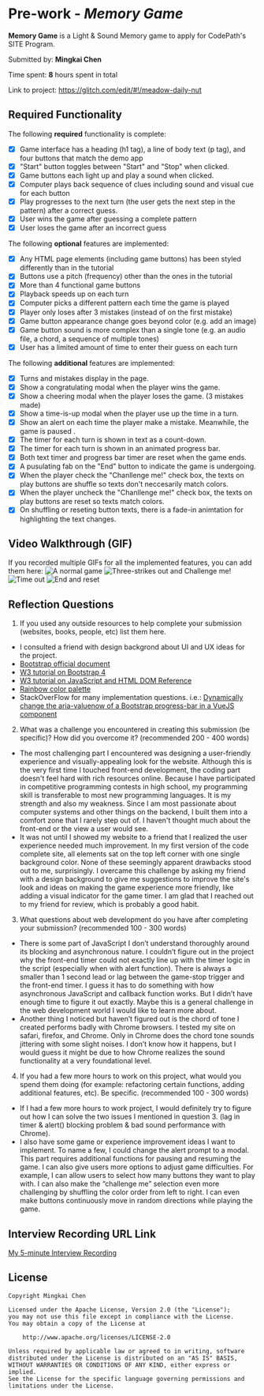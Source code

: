 # Pre-work - _Memory Game_

**Memory Game** is a Light & Sound Memory game to apply for CodePath's SITE Program.

Submitted by: **Mingkai Chen**

Time spent: **8** hours spent in total

Link to project: https://glitch.com/edit/#!/meadow-daily-nut

## Required Functionality

The following **required** functionality is complete:

* [x] Game interface has a heading (h1 tag), a line of body text (p tag), and four buttons that match the demo app
* [x] "Start" button toggles between "Start" and "Stop" when clicked.
* [x] Game buttons each light up and play a sound when clicked.
* [x] Computer plays back sequence of clues including sound and visual cue for each button
* [x] Play progresses to the next turn (the user gets the next step in the pattern) after a correct guess.
* [x] User wins the game after guessing a complete pattern
* [x] User loses the game after an incorrect guess

The following **optional** features are implemented:

* [x] Any HTML page elements (including game buttons) has been styled differently than in the tutorial
* [x] Buttons use a pitch (frequency) other than the ones in the tutorial
* [x] More than 4 functional game buttons
* [x] Playback speeds up on each turn
* [x] Computer picks a different pattern each time the game is played
* [x] Player only loses after 3 mistakes (instead of on the first mistake)
* [x] Game button appearance change goes beyond color (e.g. add an image)
* [x] Game button sound is more complex than a single tone (e.g. an audio file, a chord, a sequence of multiple tones)
* [x] User has a limited amount of time to enter their guess on each turn

The following **additional** features are implemented:

- [x] Turns and mistakes display in the page.
- [x] Show a congratulating modal when the player wins the game.
- [x] Show a cheering modal when the player loses the game. (3 mistakes made)
- [x] Show a time-is-up modal when the player use up the time in a turn.
- [x] Show an alert on each time the player make a mistake. Meanwhile, the game is paused .
- [x] The timer for each turn is shown in text as a count-down.
- [x] The timer for each turn is shown in an animated progress bar.
- [x] Both text timer and progress bar timer are reset when the game ends.
- [x] A pusulating fab on the "End" button to indicate the game is undergoing.
- [x] When the player check the "Chanllenge me!" check box, the texts on play buttons are shuffle so texts don't neccesarily match colors.
- [x] When the player uncheck the "Chanllenge me!" check box, the texts on play buttons are reset so texts match colors.
- [x] On shuffling or reseting button texts, there is a fade-in animtation for highlighting the text changes.

## Video Walkthrough (GIF)

If you recorded multiple GIFs for all the implemented features, you can add them here:
![A normal game](https://files.mingkai.me/gifs/prework_1.gif)
![Three-strikes out and Challenge me!](https://files.mingkai.me/gifs/prework_2.gif)
![Time out](https://files.mingkai.me/gifs/prework_3.gif)
![End and reset](https://files.mingkai.me/gifs/prework_4.gif)

## Reflection Questions

1. If you used any outside resources to help complete your submission (websites, books, people, etc) list them here.

- I consulted a friend with design backgrond about UI and UX ideas for the project.
- [Bootstrap official document](https://getbootstrap.com/docs/4.0/)
- [W3 tutorial on Bootstrap 4](https://www.w3schools.com/bootstrap4/default.asp)
- [W3 tutorial on JavaScript and HTML DOM Reference](https://www.w3schools.com/jsref/)
- [Rainbow color palette](https://colorswall.com/palette/102)
- StackOverFlow for many implementation questions. i.e.: [Dynamically change the aria-valuenow of a Bootstrap progress-bar in a VueJS component](https://stackoverflow.com/questions/59801740/dynamically-change-the-aria-valuenow-of-a-bootstrap-progress-bar-in-a-vuejs-comp)

2. What was a challenge you encountered in creating this submission (be specific)? How did you overcome it? (recommended 200 - 400 words)
  - The most challenging part I encountered was designing a user-friendly experience and visually-appealing look for the website. Although this is the very first time I touched front-end development, the coding part doesn't feel hard with rich resources online. Because I have participated in competitive programming contests in high school, my programming skill is transferable to most new programming languages. It is my strength and also my weakness. Since I am most passionate about computer systems and other things on the backend, I built them into a comfort zone that I rarely step out of. I haven't thought much about the front-end or the view a user would see. 
  - It was not until I showed my website to a friend that I realized the user experience needed much improvement. In my first version of the code complete site, all elements sat on the top left corner with one single background color. None of these seemingly apparent drawbacks stood out to me, surprisingly. I overcame this challenge by asking my friend with a design background to give me suggestions to improve the site's look and ideas on making the game experience more friendly, like adding a visual indicator for the game timer. I am glad that I reached out to my friend for review, which is probably a good habit.

3. What questions about web development do you have after completing your submission? (recommended 100 - 300 words)
  - There is some part of JavaScript I don’t understand thoroughly around its blocking and asynchronous nature. I couldn’t figure out in the project why the front-end timer could not exactly line up with the timer logic in the script (especially when with alert function). There is always a smaller than 1 second lead or lag between the game-stop trigger and the front-end timer. I guess it has to do something with how asynchronous JavaScript and callback function works. But I didn’t have enough time to figure it out exactly. Maybe this is a general challenge in the web development world I would like to learn more about.
  - Another thing I noticed but haven’t figured out is the chord of tone I created performs badly with Chrome browsers. I tested my site on safari, firefox, and Chrome. Only in Chrome does the chord tone sounds jittering with some slight noises. I don’t know how it happens, but I would guess it might be due to how Chrome realizes the sound functionality at a very foundational level.

4. If you had a few more hours to work on this project, what would you spend them doing (for example: refactoring certain functions, adding additional features, etc). Be specific. (recommended 100 - 300 words)
  - If I had a few more hours to work project, I would definitely try to figure out how I can solve the two issues I mentioned in question 3. (lag in timer & alert() blocking problem & bad sound performance with Chrome).
  - I also have some game or experience improvement ideas I want to implement. To name a few, I could change the alert prompt to a modal. This part requires additional functions for pausing and resuming the game. I can also give users more options to adjust game difficulties. For example, I can allow users to select how many buttons they want to play with. I can also make the “challenge me” selection even more challenging by shuffling the color order from left to right. I can even make buttons continuously move in random directions while playing the game.

## Interview Recording URL Link

[My 5-minute Interview Recording](https://files.mingkai.me/videos/interview-SITE-program.mp4)

## License

    Copyright Mingkai Chen

    Licensed under the Apache License, Version 2.0 (the "License");
    you may not use this file except in compliance with the License.
    You may obtain a copy of the License at

        http://www.apache.org/licenses/LICENSE-2.0

    Unless required by applicable law or agreed to in writing, software
    distributed under the License is distributed on an "AS IS" BASIS,
    WITHOUT WARRANTIES OR CONDITIONS OF ANY KIND, either express or implied.
    See the License for the specific language governing permissions and
    limitations under the License.
